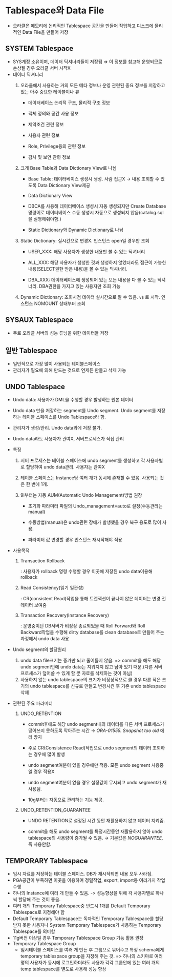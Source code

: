 # Tablespace와 Data File

- 오라클은 메모리에 논리적인 Tablespace 공간을 만들어 작업하고 디스크에 물리적인 Data File을 만들어 저장

## SYSTEM Tablespace

- SYS계정 소유이며, 데이터 딕셔너리들이 저장됨 ⇒ 이 정보를 참고해 운영되므로 손상될 경우 오라클 서버 시작X
- 데이터 딕셔너리
    1. 오라클에서 사용하는 거의 모든 메타 정보나 운영 관련된 중요 정보를 저장하고 있는 아주 중요한 테이블이나 뷰
        
        - 데이터베이스 논리적 구조, 물리적 구조 정보
        
        - 객체 정의와 공간 사용 정보
        
        - 제약조건 관련 정보
        
        - 사용자 관련 정보
        
        - Role, Privilege등의 관련 정보
        
        - 감사 및 보안 관련 정보
        
    2. 크게 Base Table과 Data Dictionary View로 나뉨
        
        - Base Table: 데이터베이스 생성시 생성. 사람 접근X → 내용 조회할 수 있도록 Data Dictionary View제공
        
        - Data Dictionary View
        
        - DBCA를 사용해 데이터베이스 생성시 자동 생성되지만 Create Database명령어로 데이터베이스 수동 생성시 자동으로 생성되지 않음(catalog.sql을 실행해줘야함.)
        
        - Static Dictionary와 Dynamic Dictionary로 나뉨
        
    3. Static Dictionary: 실시간으로 변경X. 인스턴스 open일 경우만 조회
        
        - USER_XXX: 해당 사용자가 생성한 내용만 볼 수 있는 딕셔너리
        
        - ALL_XXX: 해당 사용자가 생성한 것과 생성하지 않았더라도 접근이 가능한 내용(SELECT권한 받은 내용)을 볼 수 있는 딕셔너리.
        
        - DBA_XXX: 데이터베이스에 생성되어 있는 모든 내용을 다 볼 수 있는 딕셔너리. DBA권한을 가지고 있는 사용자만 조회 가능
        
    4. Dynamic Dictionary: 조회시점 데이터 실시간으로 알 수 있음. `v$` 로 시작. 인스턴스 NOMOUNT 상태부터 조회

## SYSAUX Tablespace

- 주로 오라클 서버의 성능 튜닝을 위한 데이터들 저장

## 일반 Tablespace

- 일반적으로 가장 많이 사용되는 테이블스페이스
- 관리자가 필요에 의해 만드는 것으로 언제든 만들고 삭제 가능

## UNDO Tablespace

- Undo data: 사용자가 DML을 수행할 경우 발생하는 원본 데이터
- Undo data 만을 저장하는 segment를 Undo segment. Undo segment를 저장하는 테이블 스페이스를 Undo Tablespace라 함.
- 관리자가 생성/관리. Undo data외에 저장 불가.
- Undo data라도 사용자가 관여X, 서버프로세스가 직접 관리
- 특징
    1. 서버 프로세스는 테이블 스페이스에 undo segment를 생성하고 각 사용자별로 할당하여 undo data관리. 사용자는 관여X
    2. 테이블 스페이스는 Instance당 여러 개가 동시에 존재할 수 있음. 사용되는 것은 한 번에 1개.
    3. 9i부터는 자동 AUM(Automatic Undo Management)방법 권장
        
        - 초기화 파라미터 파일의 Undo_management=auto로 설정(수동관리는 manual)
        
        - 수동방법(manual)은 undo관련 장애가 발생했을 경우 복구 용도로 많이 사용.
        
        - 파라미터 값 변경할 경우 인스턴스 재시작해야 적용
        
- 사용목적
    1. Transaction Rollback
        
        : 사용자가 rollback 명령 수행할 경우 이곳에 저장된 undo data이용해 rollback
        
    2. Read Consistency(읽기 일관성)
        
        : CR(consistent Read)작업을 통해 트랜잭션이 끝나지 않은 데이터는 변경 전 데이터 보여줌
        
    3. Transaction Recovery(Instance Recovery)
        
        : 운영중이던 DB서버가 비정상 종료되었을 때 Roll Forward와 Roll Backward작업을 수행해 dirty database를 clean database로 만들어 주는 과정에서 undo data 사용
        
- Undo segment의 할당원리
    1. undo data file크기는 증가만 되고 줄어들지 않음. => commit을 해도 해당 undo segment안에 undo data는 지워지지 않고 남아 있기 때문.(다른 서버 프로세스가 덮어쓸 수 있게 할 뿐 자료를 삭제하는 것이 아님)
    2. 사용하지 않는 undo tablespace의 크기가 비정상적으로 클 경우 다른 작은 크기의 undo tablespace를 신규로 만들고 변경시킨 후 기존 undo tablespace삭제
- 관련된 주요 파라미터
    1. UNDO_RETENTION
        
        - commit후에도 해당 undo segment내의 데이터를 다른 서버 프로세스가 덮어쓰지 못하도록 막아주는 시간 → *ORA-01555. Snapshot too old* 에러 방지
        
        - 주로 CR(Consistence Read)작업으로 undo segment의 데이터 조회하는 경우에 많이 발생
        
        - undo segment여분이 있을 경우에만 적용. 모든 undo segment 사용중 일 경우 적용X
        
        - undo segment여분이 없을 경우 설정값이 무시되고 undo segment가 재사용됨.
        
        - 10g부터는 자동으로 관리하는 기능 제공.
        
    2. UNDO_RETENTION_GUARANTEE
        
        - UNDO RETENTION로 설정된 시간 동안 재활용하지 않고 데이터 지켜줌.
        
        - commit을 해도 undo segment를 특정시간동안 재활용하지 않아 undo tablespace의 사용량이 증가될 수 있음. → 기본값은 *NOGUARANTEE,* 즉 사용안함.
        

## TEMPORARY Tablespace

- 임시 자료를 저장하는 테이블 스페이스. DB가 재시작되면 내용 모두 사라짐.
- PGA공간이 부족하면 이곳을 이용하여 정렬작업, export, import등 여러가지 작업 수행
- 하나의 Instance에 여러 개 만들 수 있음. -> 성능향상을 위해 각 사용자별로 하나씩 할당해 주는 것이 좋음.
- 여러 개의 Temporary Tablespace중 반드시 1개를 Default Temporary Tablespace로 지정해야 함
- Default Temporary Tablespace는 독자적인 Temporary Tablespace를 할당 받지 못한 사용자나 System Temporary Tablespace가 사용하는 Temporary Tablespace를 의미함
- 11g버전 이상일 경우 Temporary Tablespace Group 기능 활용 권장
- Temporary Tablespace Group
    - 임시테이블 스페이스를 여러 개 만든 후 그룹으로 묶어주고 특정 schema에게 temporary tablespace group을 지정해 주는 것.
    => 하나의 스키마로 여러 명의 사용자가 동시에 로그인하더라도 사용자 각각 그룹안에 있는 여러 개의 temp tablespace를 별도로 사용해 성능 향상
